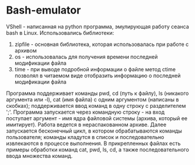 # Bash-emulator
VShell - написанная на python программа, эмулирующая работу сеанса bash в Linux.
Использовались библиотеки:
1. zipfile - основная библиотека, которая использовалась при работе с архивом
2. os - использовалась для получения времени последней модификации файла
3. time - при выводе подробной информации о файле метод ctime позволял в читаемом виде отобразить информацию о последней модификации файла

Программа поддерживает команды pwd, cd (путь к файлу), ls (никакого аргумента или -l), cat (имя файла) с одним аргументом (написаны в скобках); поддерживается ввод команд в одну строку с разделителем ';'.
Программа запускается через командную строку - на вход поступает аргумент - имя ядра файловой системы (архива, который ее имитирует). Работа ведется в нераспакованном архиве. Далее запускается бесконечный цикл, в котором обрабатываются команды пользователя; команды кладутся в список и последовательно извлекаются в процессе выполнения. В прикрепленных файлах есть примеры обработки команд cat, pwd, ls, cd, а также последовательного ввода множества команд.
